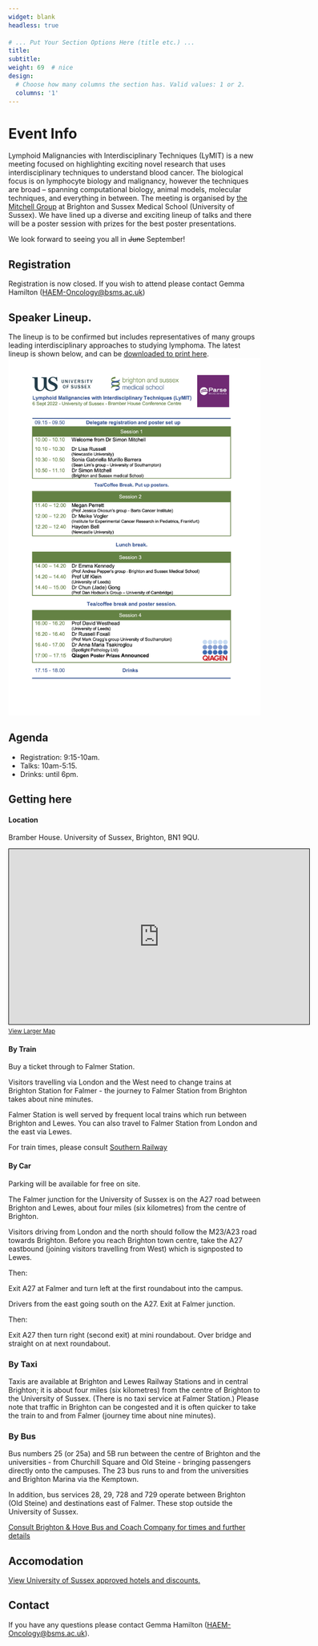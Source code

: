 ```yaml
---
widget: blank
headless: true

# ... Put Your Section Options Here (title etc.) ...
title:
subtitle:
weight: 69  # nice
design:
  # Choose how many columns the section has. Valid values: 1 or 2.
  columns: '1'
---
```


# Event Info

Lymphoid Malignancies with Interdisciplinary Techniques (LyMIT) is a new meeting focused on highlighting exciting novel research that uses interdisciplinary techniques to understand blood cancer. The biological focus is on lymphocyte biology and malignancy, however the techniques are broad – spanning computational biology, animal models, molecular techniques, and everything in between. The meeting is organised by [the Mitchell Group](/) at Brighton and Sussex Medical School (University of Sussex). We have lined up a diverse and exciting lineup of talks and there will be a poster session with prizes for the best poster presentations.

We look forward to seeing you all in ~~June~~ September!

## Registration

Registration is now closed. If you wish to attend please contact Gemma Hamilton ([HAEM-Oncology@bsms.ac.uk](mailto:HAEM-Oncology@bsms.ac.uk))

## Speaker Lineup.

The lineup is to be confirmed but includes representatives of many groups leading interdisciplinary approaches to studying lymphoma. The latest lineup is shown below, and can be [downloaded to print here](https://mitchell.science/Lymit-programme.pdf).
![](lineupImage.jpg)


## Agenda
- Registration: 9:15-10am.
- Talks: 10am-5:15.
- Drinks: until 6pm.

## Getting here

#### Location

Bramber House. University of Sussex, Brighton, BN1 9QU.

<iframe width="600" height="350" frameborder="0" scrolling="no" marginheight="0" marginwidth="0" src="https://www.openstreetmap.org/export/embed.html?bbox=-0.09531497955322267%2C50.863922603540715%2C-0.08115291595458986%2C50.871100009197264&amp;layer=mapnik&amp;marker=50.867511444503045%2C-0.08823394775390625" style="border: 1px solid black"></iframe><br/><small><a href="https://www.openstreetmap.org/?mlat=50.86751&amp;mlon=-0.08823#map=17/50.86751/-0.08823">View Larger Map</a></small>

#### By Train

Buy a ticket through to Falmer Station.

Visitors travelling via London and the West need to change trains at Brighton Station for Falmer - the journey to Falmer Station from Brighton takes about nine minutes.

Falmer Station is well served by frequent local trains which run between Brighton and Lewes. You can also travel to Falmer Station from London and the east via Lewes.

For train times, please consult [Southern Railway](https://www.southernrailway.com/)

#### By Car

Parking will be available for free on site.

The Falmer junction for the University of Sussex is on the A27 road between Brighton and Lewes, about four miles (six kilometres) from the centre of Brighton.

Visitors driving from London and the north should follow the M23/A23 road towards Brighton. Before you reach Brighton town centre, take the A27 eastbound (joining visitors travelling from West) which is signposted to Lewes.

Then:

Exit A27 at Falmer and turn left at the first roundabout into the campus.

Drivers from the east going south on the A27. Exit at Falmer junction.

Then:

Exit A27 then turn right (second exit) at mini roundabout. Over bridge and straight on at next roundabout.

### By Taxi

Taxis are available at Brighton and Lewes Railway Stations and in central Brighton; it is about four miles (six kilometres) from the centre of Brighton to the University of Sussex. (There is no taxi service at Falmer Station.) Please note that traffic in Brighton can be congested and it is often quicker to take the train to and from Falmer (journey time about nine minutes).

### By Bus

Bus numbers 25 (or 25a) and 5B run between the centre of Brighton and the universities - from Churchill Square and Old Steine - bringing passengers directly onto the campuses. The 23 bus runs to and from the universities and Brighton Marina via the Kemptown.

In addition, bus services 28, 29, 728 and 729 operate between Brighton (Old Steine) and destinations east of Falmer. These stop outside the University of Sussex.

[Consult Brighton & Hove Bus and Coach Company for times and further details](https://www.buses.co.uk/)

## Accomodation

[View University of Sussex approved hotels and discounts.](https://www.sussex.ac.uk/about/directions/wheretostay)

## Contact

If you have any questions please contact Gemma Hamilton ([HAEM-Oncology@bsms.ac.uk](mailto:HAEM-Oncology@bsms.ac.uk)).

